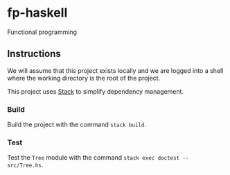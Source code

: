 # fp-haskell

Functional programming

## Instructions

We will assume that this project exists locally and we are logged into a shell
where the working directory is the root of the project.

This project uses [Stack][stack] to simplify dependency management.

### Build

Build the project with the command `stack build`.

### Test

Test the `Tree` module with the command `stack exec doctest -- src/Tree.hs`.

[stack]: https://www.haskellstack.org
